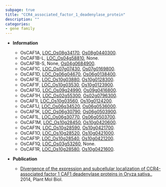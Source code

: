 ```yaml
---
subpage: true
title: "CCR4_associated_factor_1_deadenylase_protein"
description: ""
categories:
- gene family
---
```


* **Information**  
    + OsCAF1A, [LOC_Os08g34170](http://rice.plantbiology.msu.edu/cgi-bin/ORF_infopage.cgi?orf=LOC_Os08g34170), [Os08g0440300](http://rapdb.dna.affrc.go.jp/viewer/gbrowse_details/irgsp1?name=Os08g0440300).
    + OsCAF1B-L, [LOC_Os04g58810](http://rice.plantbiology.msu.edu/cgi-bin/ORF_infopage.cgi?orf=LOC_Os04g58810), None.
    + OsCAF1B-S, None, [Os04g0684900](http://rapdb.dna.affrc.go.jp/viewer/gbrowse_details/irgsp1?name=Os04g0684900).
    + OsCAF1C, [LOC_Os07g07430](http://rice.plantbiology.msu.edu/cgi-bin/ORF_infopage.cgi?orf=LOC_Os07g07430), [Os07g0169800](http://rapdb.dna.affrc.go.jp/viewer/gbrowse_details/irgsp1?name=Os07g0169800).
    + OsCAF1D, [LOC_Os06g04670](http://rice.plantbiology.msu.edu/cgi-bin/ORF_infopage.cgi?orf=LOC_Os06g04670), [Os06g0138400](http://rapdb.dna.affrc.go.jp/viewer/gbrowse_details/irgsp1?name=Os06g0138400).
    + OsCAF1E, [LOC_Os10g03880](http://rice.plantbiology.msu.edu/cgi-bin/ORF_infopage.cgi?orf=LOC_Os10g03880), [Os10g0128300](http://rapdb.dna.affrc.go.jp/viewer/gbrowse_details/irgsp1?name=Os10g0128300).
    + OsCAF1F, [LOC_Os10g03530](http://rice.plantbiology.msu.edu/cgi-bin/ORF_infopage.cgi?orf=LOC_Os10g03530), [Os10g0123900](http://rapdb.dna.affrc.go.jp/viewer/gbrowse_details/irgsp1?name=Os10g0123900).
    + OsCAF1G, [LOC_Os09g24990](http://rice.plantbiology.msu.edu/cgi-bin/ORF_infopage.cgi?orf=LOC_Os09g24990), [Os09g0416800](http://rapdb.dna.affrc.go.jp/viewer/gbrowse_details/irgsp1?name=Os09g0416800).
    + OsCAF1H, [LOC_Os02g55300](http://rice.plantbiology.msu.edu/cgi-bin/ORF_infopage.cgi?orf=LOC_Os02g55300), [Os02g0796300](http://rapdb.dna.affrc.go.jp/viewer/gbrowse_details/irgsp1?name=Os02g0796300).
    + OsCAF1I, [LOC_Os10g03560](http://rice.plantbiology.msu.edu/cgi-bin/ORF_infopage.cgi?orf=LOC_Os10g03560), [Os10g0124200](http://rapdb.dna.affrc.go.jp/viewer/gbrowse_details/irgsp1?name=Os10g0124200).
    + OsCAF1J, [LOC_Os06g34520](http://rice.plantbiology.msu.edu/cgi-bin/ORF_infopage.cgi?orf=LOC_Os06g34520), [Os06g0536000](http://rapdb.dna.affrc.go.jp/viewer/gbrowse_details/irgsp1?name=Os06g0536000).
    + OsCAF1K, [LOC_Os06g30790](http://rice.plantbiology.msu.edu/cgi-bin/ORF_infopage.cgi?orf=LOC_Os06g30790), [Os06g0503900](http://rapdb.dna.affrc.go.jp/viewer/gbrowse_details/irgsp1?name=Os06g0503900).
    + OsCAF1L, [LOC_Os06g30770](http://rice.plantbiology.msu.edu/cgi-bin/ORF_infopage.cgi?orf=LOC_Os06g30770), [Os06g0503700](http://rapdb.dna.affrc.go.jp/viewer/gbrowse_details/irgsp1?name=Os06g0503700).
    + OsCAF1M, [LOC_Os10g28450](http://rice.plantbiology.msu.edu/cgi-bin/ORF_infopage.cgi?orf=LOC_Os10g28450), [Os10g0420600](http://rapdb.dna.affrc.go.jp/viewer/gbrowse_details/irgsp1?name=Os10g0420600).
    + OsCAF1N, [LOC_Os10g28590](http://rice.plantbiology.msu.edu/cgi-bin/ORF_infopage.cgi?orf=LOC_Os10g28590), [Os10g0421700](http://rapdb.dna.affrc.go.jp/viewer/gbrowse_details/irgsp1?name=Os10g0421700).
    + OsCAF1O, [LOC_Os10g28520](http://rice.plantbiology.msu.edu/cgi-bin/ORF_infopage.cgi?orf=LOC_Os10g28520), [Os10g0421000](http://rapdb.dna.affrc.go.jp/viewer/gbrowse_details/irgsp1?name=Os10g0421000).
    + OsCAF1P, [LOC_Os10g28540](http://rice.plantbiology.msu.edu/cgi-bin/ORF_infopage.cgi?orf=LOC_Os10g28540), [Os10g0421200](http://rapdb.dna.affrc.go.jp/viewer/gbrowse_details/irgsp1?name=Os10g0421200).
    + OsCAF1Q, [LOC_Os03g53260](http://rice.plantbiology.msu.edu/cgi-bin/ORF_infopage.cgi?orf=LOC_Os03g53260), None.
    + OsCAF1R, [LOC_Os10g28580](http://rice.plantbiology.msu.edu/cgi-bin/ORF_infopage.cgi?orf=LOC_Os10g28580), [Os10g0421600](http://rapdb.dna.affrc.go.jp/viewer/gbrowse_details/irgsp1?name=Os10g0421600).

* **Publication**  
    + [Divergence of the expression and subcellular localization of CCR4-associated factor 1 CAF1 deadenylase proteins in Oryza sativa.](http://www.ncbi.nlm.nih.gov/pubmed?term=Divergence+of+the+expression+and+subcellular+localization+of+CCR4-associated+factor+1+CAF1+deadenylase+proteins+in+Oryza+sativa.%5BTitle%5D), 2014, Plant Mol Biol.


